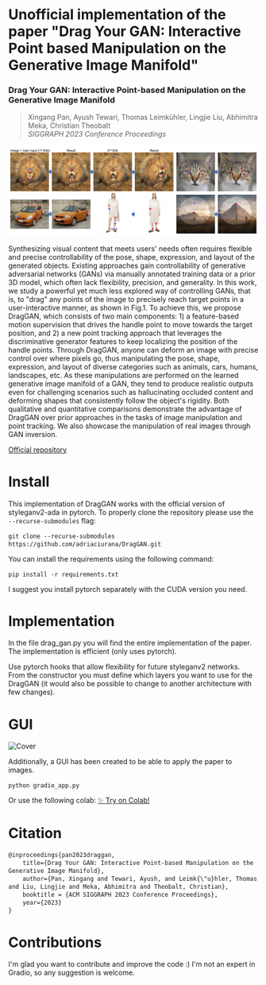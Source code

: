 # Unofficial implementation of the paper "Drag Your GAN: Interactive Point based Manipulation on the Generative Image Manifold"
### Drag Your GAN: Interactive Point-based Manipulation on the Generative Image Manifold
> Xingang Pan, Ayush Tewari, Thomas Leimkühler, Lingjie Liu, Abhimitra Meka, Christian Theobalt<br>
> *SIGGRAPH 2023 Conference Proceedings*

![Cover](docs/paper.png)

Synthesizing visual content that meets users' needs often requires flexible and precise controllability of the pose, shape, expression, and layout of the generated objects. Existing approaches gain controllability of generative adversarial networks (GANs) via manually annotated training data or a prior 3D model, which often lack flexibility, precision, and generality. In this work, we study a powerful yet much less explored way of controlling GANs, that is, to "drag" any points of the image to precisely reach target points in a user-interactive manner, as shown in Fig.1. To achieve this, we propose DragGAN, which consists of two main components: 1) a feature-based motion supervision that drives the handle point to move towards the target position, and 2) a new point tracking approach that leverages the discriminative generator features to keep localizing the position of the handle points. Through DragGAN, anyone can deform an image with precise control over where pixels go, thus manipulating the pose, shape, expression, and layout of diverse categories such as animals, cars, humans, landscapes, etc. As these manipulations are performed on the learned generative image manifold of a GAN, they tend to produce realistic outputs even for challenging scenarios such as hallucinating occluded content and deforming shapes that consistently follow the object's rigidity. Both qualitative and quantitative comparisons demonstrate the advantage of DragGAN over prior approaches in the tasks of image manipulation and point tracking. We also showcase the manipulation of real images through GAN inversion.

[Official repository](https://github.com/XingangPan/DragGAN) 

# Install
This implementation of DragGAN works with the official version of styleganv2-ada in pytorch. To properly clone the repository please use the `--recurse-submodules` flag:

```
git clone --recurse-submodules https://github.com/adriaciurana/DragGAN.git
```

You can install the requirements using the following command:
```
pip install -r requirements.txt
```

I suggest you install pytorch separately with the CUDA version you need.

# Implementation
In the file drag_gan.py you will find the entire implementation of the paper. The implementation is efficient (only uses pytorch).

Use pytorch hooks that allow flexibility for future styleganv2 networks. From the constructor you must define which layers you want to use for the DragGAN (it would also be possible to change to another architecture with few changes).

# GUI
![Cover](docs/cover.gif)

Additionally, a GUI has been created to be able to apply the paper to images.
```
python gradio_app.py
```

Or use the following colab: [:sparkles: Try on Colab!](https://colab.research.google.com/github/adriaciurana/DragGAN/blob/master/colab_notebook.ipynb) 

# Citation
```
@inproceedings{pan2023draggan,
    title={Drag Your GAN: Interactive Point-based Manipulation on the Generative Image Manifold}, 
    author={Pan, Xingang and Tewari, Ayush, and Leimk{\"u}hler, Thomas and Liu, Lingjie and Meka, Abhimitra and Theobalt, Christian},
    booktitle = {ACM SIGGRAPH 2023 Conference Proceedings},
    year={2023}
}
```

# Contributions
I'm glad you want to contribute and improve the code :)
I'm not an expert in Gradio, so any suggestion is welcome.


